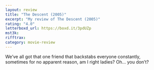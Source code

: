 ```yaml
---
layout: review
title: "The Descent (2005)"
excerpt: "My review of The Descent (2005)"
rating: "4.0"
letterboxd_url: https://boxd.it/3pdUZp
mst3k:
rifftrax:
category: movie-review
---
```


We’ve all got that one friend that backstabs everyone constantly, sometimes for no apparent reason, am I right ladies? Oh… you don’t?
